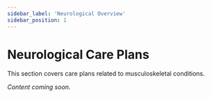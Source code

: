 ```yaml
---
sidebar_label: 'Neurological Overview'
sidebar_position: 1
---
```


# Neurological Care Plans

This section covers care plans related to musculoskeletal conditions.

*Content coming soon.*
